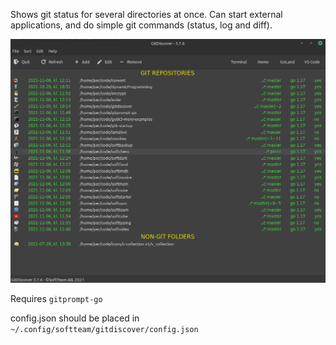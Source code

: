 Shows git status for several directories at once. Can start external applications, and do simple git commands (status, log and diff).

![alt text](/assets/gitdiscover.png)

Requires ```gitprompt-go```

config.json should be placed in ```~/.config/softteam/gitdiscover/config.json```

